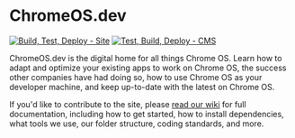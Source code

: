 # ChromeOS.dev

[![Build, Test, Deploy - Site ](https://github.com/chromeos/chromeos.dev/actions/workflows/tbd-site.yml/badge.svg)](https://github.com/chromeos/chromeos.dev/actions/workflows/tbd-site.yml) [![Test, Build, Deploy - CMS](https://github.com/chromeos/chromeos.dev/actions/workflows/tbd-cms.yml/badge.svg)](https://github.com/chromeos/chromeos.dev/actions/workflows/tbd-cms.yml)

ChromeOS.dev is the digital home for all things Chrome OS. Learn how to adapt and optimize your existing apps to work on Chrome OS, the success other companies have had doing so, how to use Chrome OS as your developer machine, and keep up-to-date with the latest on Chrome OS.

If you'd like to contribute to the site, please [read our wiki](https://github.com/chromeos/chromeos.dev/wiki) for full documentation, including how to get started, how to install dependencies, what tools we use, our folder structure, coding standards, and more.
